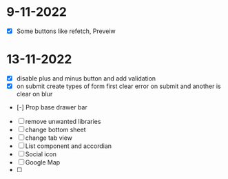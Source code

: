 # 9-11-2022

- [X] Some buttons like refetch, Preveiw

# 13-11-2022

- [X] disable plus and minus button and add validation
- [X] on submit create types of form first clear error on submit and another is clear on blur
- [-] Prop base drawer bar
- [ ] remove unwanted libraries
- [ ] change bottom sheet
- [ ] change tab view
- [ ] List component and accordian
- [ ] Social icon
- [ ] Google Map
- [ ]

